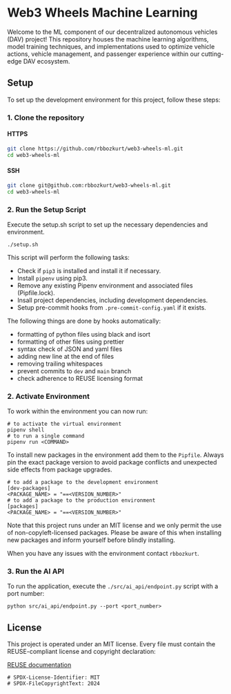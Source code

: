 <!--
SPDX-License-Identifier: MIT
SPDX-FileCopyrightText: 2024 R. Berkay Bozkurt <resitberkaybozkurt@gmail.com>
-->

# Web3 Wheels Machine Learning

Welcome to the ML component of our decentralized autonomous vehicles (DAV) project! This repository houses the machine learning algorithms, model training techniques, and implementations used to optimize vehicle actions, vehicle management, and passenger experience within our cutting-edge DAV ecosystem.

## Setup

To set up the development environment for this project, follow these steps:

### 1. Clone the repository

#### HTTPS

```bash
git clone https://github.com/rbbozkurt/web3-wheels-ml.git
cd web3-wheels-ml
```

#### SSH

```bash
git clone git@github.com:rbbozkurt/web3-wheels-ml.git
cd web3-wheels-ml
```

### 2. Run the Setup Script

Execute the setup.sh script to set up the necessary dependencies and environment.

```[bash]
./setup.sh
```

This script will perform the following tasks:

- Check if `pip3` is installed and install it if necessary.
- Install `pipenv` using pip3.
- Remove any existing Pipenv environment and associated files (Pipfile.lock).
- Insall project dependencies, including development dependencies.
- Setup pre-commit hooks from `.pre-commit-config.yaml` if it exists.

The following things are done by hooks automatically:

- formatting of python files using black and isort
- formatting of other files using prettier
- syntax check of JSON and yaml files
- adding new line at the end of files
- removing trailing whitespaces
- prevent commits to `dev` and `main` branch
- check adherence to REUSE licensing format

### 2. Activate Environment

To work within the environment you can now run:

```[bash]
# to activate the virtual environment
pipenv shell
# to run a single command
pipenv run <COMMAND>
```

To install new packages in the environment add them to the `Pipfile`. Always pin the exact package version to avoid package conflicts and unexpected side effects from package upgrades.

```[bash]
# to add a package to the development environment
[dev-packages]
<PACKAGE_NAME> = "==<VERSION_NUMBER>"
# to add a package to the production environment
[packages]
<PACKAGE_NAME> = "==<VERSION_NUMBER>"
```

Note that this project runs under an MIT license and we only permit the use of non-copyleft-licensed packages. Please be aware of this when installing new packages and inform yourself before blindly installing.

When you have any issues with the environment contact `rbbozkurt`.

### 3. Run the AI API

To run the application, execute the `./src/ai_api/endpoint.py` script with a port number:

```[bash]
python src/ai_api/endpoint.py --port <port_number>
```

## License

This project is operated under an MIT license. Every file must contain the REUSE-compliant license and copyright declaration:

[REUSE documentation](https://reuse.software/faq/)

```[bash]
# SPDX-License-Identifier: MIT
# SPDX-FileCopyrightText: 2024
```
